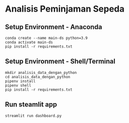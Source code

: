 # Analisis Peminjaman Sepeda

## Setup Environment - Anaconda
```
conda create --name main-ds python=3.9
conda activate main-ds
pip install -r requirements.txt
```

## Setup Environment - Shell/Terminal
```
mkdir analisis_data_dengan_python
cd analisis_data_dengan_python
pipenv install
pipenv shell
pip install -r requirements.txt
```

## Run steamlit app
```
streamlit run dashboard.py
```
